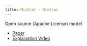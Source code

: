 ```yaml
---
title: Mistral - Mixtral
---
```


Open source (Apache License) model 

- [Paper](https://arxiv.org/abs/2401.04088) 
- [Explaination Video](https://www.youtube.com/watch?v=mwO6v4BlgZQ&ab_channel=YannicKilcher)